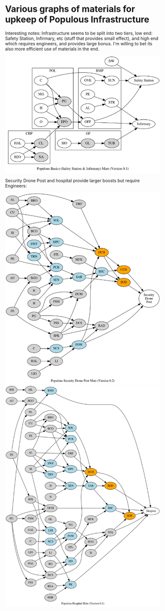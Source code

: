 Various graphs of materials for upkeep of Populous Infrastructure
=================================================================

Interesting notes: Infrastructure seems to be split into two tiers, low end:
Safety Station, Infirmary, etc (stuff that provides small effect), and high end
which requires engineers, and provides large bonus. I'm willing to bet its also
more efficient use of materials in the end.

![basics](basics.png)

Security Drone Post and hospital provide larger boosts but require Engineers:

![Security Drone Post](security_drone_post.png)
![Hospital](hospital.png)
